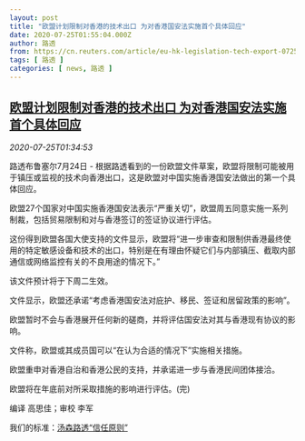```yaml
---
layout: post
title: "欧盟计划限制对香港的技术出口 为对香港国安法实施首个具体回应"
date: 2020-07-25T01:55:04.000Z
author: 路透
from: https://cn.reuters.com/article/eu-hk-legislation-tech-export-0725-idCNKCS24Q022
tags: [ 路透 ]
categories: [ news, 路透 ]
---
```

<!--1595642104000-->
[欧盟计划限制对香港的技术出口 为对香港国安法实施首个具体回应](https://cn.reuters.com/article/eu-hk-legislation-tech-export-0725-idCNKCS24Q022)
------

<div>
<div><i>2020-07-25T01:34:53</i></div><div class="StandardArticleBody_body"><p>路透布鲁塞尔7月24日 - 根据路透看到的一份欧盟文件草案，欧盟将限制可能被用于镇压或监视的技术向香港出口，这是欧盟对中国实施香港国安法做出的第一个具体回应。 </p><p>欧盟27个国家对中国实施香港国安法表示“严重关切”，欧盟周五同意实施一系列制裁，包括贸易限制和对与香港签订的签证协议进行评估。 </p><p>这份得到欧盟各国大使支持的文件显示，欧盟将“进一步审查和限制供香港最终使用的特定敏感设备和技术的出口，特别是在有理由怀疑它们与内部镇压、截取内部通信或网络监控有关的不良用途的情况下。” </p><p>该文件预计将于下周二生效。 </p><p>文件显示，欧盟还承诺“考虑香港国安法对庇护、移民、签证和居留政策的影响”。 </p><p>欧盟暂时不会与香港展开任何新的磋商，并将评估国安法对其与香港现有协议的影响。 </p><p>文件称，欧盟或其成员国可以“在认为合适的情况下”实施相关措施。 </p><p>欧盟重申对香港自治和香港公民的支持，并承诺进一步与香港民间团体接洽。 </p><p>欧盟将在年底前对所采取措施的影响进行评估。(完) </p><div class="Attribution_container"><div class="Attribution_attribution"><p class="Attribution_content">编译 高思佳；审校 李军 </p></div></div><div class="StandardArticleBody_trustBadgeContainer"><span class="StandardArticleBody_trustBadgeTitle">我们的标准：</span><span class="trustBadgeUrl"><a href="https://www.thomsonreuters.cn/content/dam/openweb/documents/pdf/china/brochures/about-us-1.pdf">汤森路透“信任原则”</a></span></div></div>
</div>
